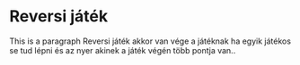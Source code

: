 Reversi játék
===============
This is a paragraph Reversi játék akkor van vége a játéknak ha egyik játékos se tud lépni és az nyer akinek a játék végén több pontja van..
